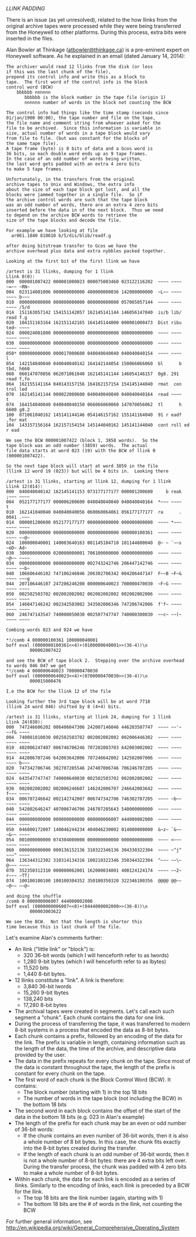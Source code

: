 _LLINK PADDING_

There is an issue (as yet unresolved), related to the how llinks from the original archive tapes 
were processed while they were being transferred from the Honeywell to other platforms. During 
this process, extra bits were inserted in the files.

Alan Bowler at Thinkage (atbowler@thinkage.ca) is a pre-eminent expert on Honeywell software. 
As he explained in an email (dated January 14, 2014):

	The archiver would read 12 llinks from the disk (or less
	if this was the last chunk of the file),
	prepend its control info and write this as a block to
	tape.  The first word of the control info is the block
	control word (BCW)
	    bbbbbb nnnnnn
	       bbbbbb is the block number in the tape file (origin 1)
	       nnnnnn number of words in the block not counting the BCW

	The control info had things like the time stamp (seconds since
	01/jan/1900 00:00), the tape number and file on the tape,
	the file name and comment string from whoever asked for the
	file to be archived.  Since this information is variable in
	size, actual number of words in a tape block would vary
	from file to file. (but was constant for the blocks of
	the same tape file).
	A tape frame (byte) is 8 bits of data and a Gcos word is
	36 bits, so each double word ends up as 9 tape frames.
	In the case of an odd number of words being written,
	the last word gets padded with an extra 4 zero bits
	to make 5 tape frames.

	Unfortunately, in the transfers from the original
	archive tapes to Unix and Windows, the extra info
	about the size of each tape block got lost, and all the
	blocks were jammed together in a single file.  So if
	the archive control words are such that the tape block
	was an odd number of words, there are an extra 4 zero bits
	inserted before the data in of the next block.  Thus we need
	to depend on the archive BCW words to retrieve the
	size of the tape blocks and decode the file.

	For example we have looking at file
	  ar061.1840 810610 b/5/dis/blib/readf.g

	after doing bitstream transfer to Gcos we have the
	archive overhead plus data and extra nybbles packed together.

	Looking at the first bit of the first llink we have

	/artest is 31 llinks, dumping for 1 llink
	Llink 0(0):
	000  000001007422 000001000023 000075003460 023122116202  ~~~~ ~~~~ ~=~~ ~RN~
	004  023114001006 000000000000 400000000036 142000000000  ~L~~ ~~~~ ~~~~ b~~~
	010  000000000000 000000000000 000000000000 057065057144  ~~~~ ~~~~ ~~~~ /5/d
	014  151163057142 154151142057 162145141144 146056147040  is/b lib/ read f.g
	020  104151163164 162151142165 164145144000 000001000473  Dist ribu ted~ ~~~~
	024  000024001000 000000000000 000000000000 000000000000  ~~~~ ~~~~ ~~~~ ~~~~
	030  000000000000 000000000000 000000000000 000000000000  ~~~~ ~~~~ ~~~~ ~~~~
	050* 000000000000 000017000600 040040040040 040040040154  ~~~~ ~~~~         l
	054  142154040040 040040040142 164142144054 150066066060  bl      b tbd, h660
	060  060147070056 062071061040 162145141144 146054146157  0g8. 291  read f,fo
	064  162155141164 040143157156 164162157154 154145144040  rmat  con trol led
	070  162145141144 000022000600 040040040040 040040040164  read ~~~~         t
	074  164154040040 040040040150 066066060060 147070056062  tl      h 6600 g8.2
	100  071061040162 145141144146 054146157162 155141164040  91 r eadf ,for mat
	104  143157156164 162157154154 145144040162 145141144040  cont roll ed r ead

	We see the BCW 000001007422 (block 1, 3858 words).  So the
	tape block was an odd number (3859) words.  The actual
	file data starts at word 023 (19) with the BCW of llink 0
	(000001007422).

	So the next tape block will start at word 3859 in the file
	(llink 12 word 19 (023)) but will be 4 bits in.  Looking there

	/artest is 31 llinks, starting at llink 12, dumping for 1 llink
	Llink 12(014):
	000  040040040142 162145141153 073177177177 000001200600     b reak ;~~~ ~~~~
	004  052177177177 000006200600 040040040040 040040040164  *~~~ ~~~~         t
	010  162141040040 040040040056 060060064061 056177177177  ra      . 0041 .~~~
	014  000001200600 052177177177 000000000000 000000000000  ~~~~ *~~~ ~~~~ ~~~~
	020  000000000000 000000000000 000000000000 000000100361  ~~~~ ~~~~ ~~~~ ~~@~
	024  100000040001 140003640163 001145104710 101144600040  @~ ~ `~~s ~eD~ Ad~
	030  300000000000 020000000001 706100000000 000000000000  ~~~~ ~~~~ ~@~~ ~~~~
	034  000000000000 000000000000 002743242746 206447142746  ~~~~ ~~~~ ~~~~ ~~b~
	040  106606446102 747106246046 206302706342 004206447147  F~~B ~F~& ~~~~ ~~~g
	044  207106446107 247206246200 000000640023 700000470030  ~F~G ~~~~ ~~~~ ~~~~
	050  002502503702 002002002002 002002002002 002002002006  ~~~~ ~~~~ ~~~~ ~~~~
	054  146047146242 002342503002 343502006346 747206742006  f'f~ ~~~~ ~~~~ ~~~~
	060  246747143547 740000050030 002507747747 740000300030  ~~c~ ~~(~ ~~~~ ~~~~

	Combing words 023 and 024 we have

	*!/comb 4 000000100361 100000040001
	boff eval (0000000100361<<4)+(0100000040001>>(36-4))\o
	         000002007422

	and see the BCW of tape block 2.  Stepping over the archive overhead
	to words 046 047 we get
	*!/comb 4 000000640023 700000470030
	boff eval (0000000640023<<4)+(0700000470030>>(36-4))\o
	         000015000476

	I.e the BCW for the llink 12 of the file

	Looking further the 3rd tape block will be at word 7718
	(llink 24 word 046) shifted by 8 (4+4) bits.

	/artest is 31 llinks, starting at llink 24, dumping for 1 llink
	Llink 24(030):
	000  747246606202 006406047306 242007146046 446203507747  ~~~~ ~~'~ ~~f& ~~~~
	004  740001010030 002502503702 002002002002 002006446302  ~~~~ ~~~~ ~~~~ ~~~~
	010  402006247407 006746706246 707202003703 642003002002  ~~~~ ~~~~ ~~~~ ~~~~
	014  442006707246 642003642006 707246642002 142502007006  ~~~~ ~~~~ ~~~~ b~~~
	020  747342706746 302707205546 247407006746 706246707205  ~~~~ ~~~~ ~~~~ ~~~~
	024  643547747747 740000640030 002502503702 002002002002  ~~~~ ~~~~ ~~~~ ~~~~
	030  002002002002 002006246607 146242006707 246642003642  ~~~~ ~~~~ f~~~ ~~~~
	034  006707246642 002142742007 006747342706 746302707205  ~~~~ ~b~~ ~~~~ ~~~~
	040  542002646247 407006746706 246707205643 540000000000  ~~~~ ~~~~ ~~~~ ~~~~
	044  000000000000 000000000000 000000006007 444000002000  ~~~~ ~~~~ ~~~~ ~~~~
	050  046000172007 140046244234 404046230002 014000000000  &~z~ `&~~ ~&~~ ~~~~
	054  001000000000 074304000000 000000000000 000000000000  ~~~~ <~~~ ~~~~ ~~~~
	060  000000000000 000136152136 310322346136 304330322304  ~~~~ ~^j^ ~~~^ ~~~~
	064  136344312302 310314134316 100210322346 350344322304  ^~~~ ~~\~ @~~~ ~~~~
	070  352350312310 000000062001 162000034001 400124124174  ~~~~ ~~2~ r~~~ ~TT|
	074  100100100100 100100304352 350100350320 322346100356  @@@@ @@~~ ~@~~ ~~@~

	and doing the shuffle
	/comb 8 000000006007 444000002000
	boff eval (0000000006007<<8)+(0444000002000>>(36-8))\o
	         000003003622

	We see the BCW.  Not that the length is shorter this
	time because this is last chunk of the file.

Let's examine Alan's comments further:
- An llink ("little link" or "block") is:
  - 320 36-bit words (which I will henceforth refer to as lwords)
  - 1,280 9-bit bytes (which I will henceforth refer to as lbytes)
  - 11,520 bits
  - 1,440 8-bit bytes.
- 12 llinks constitute a "link". A link is therefore:
  - 3,840 36-bit lwords
  - 15,260 9-bit lbytes
  - 138,240 bits
  - 17,280 8-bit bytes
- The archival tapes were created in segments. Let's call each such segment a "chunk". 
  Each chunk contains the data for one link.
- During the process of transferring the tape, it was transferred to modern 8-bit systems
  in a process that encoded the data as 8-bit bytes.
- Each chunk contains a prefix, followed by an encoding of the data for the link. The 
  prefix is variable in length, containing information such as the length of the data,
  the time of the archive, and descriptive data provided by the user.
- The data in the prefix repeats for every chunk on the tape. Since most of the data is
  constant throughout the tape, the length of the prefix is constant for every chunk on
  the tape.
- The first word of each chunk is the Block Control Word (BCW). It contains:
  - The block number (starting with 1) in the top 18 bits
  - The number of words in the tape block (not including the BCW) in the bottom 18 bits
- The second word in each block contains the offset of the start of the data in the 
  bottom 18 bits (e.g. 023 in Alan's example)
- The length of the prefix for each chunk may be an even or odd number of 36-bit words:
  - If the chunk contains an even number of 36-bit words, then it is also a whole number
    of 8 bit bytes. In this case, the chunk fits exactly into the 8-bit bytes created
    during the transfer.
  - If the length of each chunk is an odd number of 36-bit words, then it is not a whole
    number of 8-bit bytes: there are 4 extra bits left over. During the transfer process,
    the chunk was padded with 4 zero bits to make a whole number of 8-bit bytes.
- Within each chunk, the data for each link is encoded as a series of llinks. Similarly
  to the encoding of links, each llink is preceded by a BCW for the llink.
  - The top 18 bits are the llink number (again, starting with 1)
  - The bottom 18 bits are the # of words in the llink, not counting the BCW

For further general information, see http://en.wikipedia.org/wiki/General_Comprehensive_Operating_System
